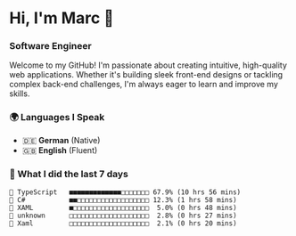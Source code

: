 # Hi, I'm Marc 👋 
### Software Engineer

Welcome to my GitHub! I'm passionate about creating intuitive, high-quality web applications. Whether it's building sleek front-end designs or tackling complex back-end challenges, I'm always eager to learn and improve my skills.  

### 🌍 Languages I Speak  
- 🇩🇪 **German** (Native)  
- 🇬🇧 **English** (Fluent)

### 🤯 What I did the last 7 days

```
🔷 TypeScript   ■■■■■■■■■■■■■□□□□□□□ 67.9% (10 hrs 56 mins)
🔷 C#           ■■□□□□□□□□□□□□□□□□□□ 12.3% (1 hrs 58 mins)
📄 XAML         ■□□□□□□□□□□□□□□□□□□□  5.0% (0 hrs 48 mins)
📄 unknown      □□□□□□□□□□□□□□□□□□□□  2.8% (0 hrs 27 mins)
📄 Xaml         □□□□□□□□□□□□□□□□□□□□  2.1% (0 hrs 20 mins)
```